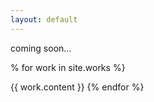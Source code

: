 ```yaml
---
layout: default
---
```

coming soon...

% for work in site.works %}
<div class="work">
{{ work.content }}
{% endfor %}
